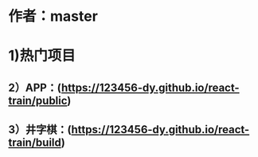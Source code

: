﻿# 作者：master
# 1)热门项目
## 2）APP：(https://123456-dy.github.io/react-train/public)
## 3）井字棋：(https://123456-dy.github.io/react-train/build)
